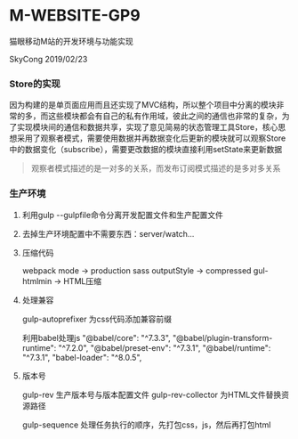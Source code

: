# M-WEBSITE-GP9
猫眼移动M站的开发环境与功能实现

SkyCong
2019/02/23


### Store的实现

因为构建的是单页面应用而且还实现了MVC结构，所以整个项目中分离的模块非常的多，而这些模块都会有自己的私有作用域，彼此之间的通信也非常的复杂，为了实现模块间的通信和数据共享，实现了意见简易的状态管理工具Store，核心思想采用了观察者模式，需要使用数据并再数据变化后更新的模块就可以观察Store中的数据变化（subscribe），需要更改数据的模块直接利用setState来更新数据

> 观察者模式描述的是一对多的关系，而发布订阅模式描述的是多对多关系


### 生产环境

1. 利用gulp --gulpfile命令分离开发配置文件和生产配置文件
2. 去掉生产环境配置中不需要东西：server/watch...
3. 压缩代码

    webpack mode -> production
    sass  outputStyle -> compressed 
    gul-htmlmin -> HTML压缩

4. 处理兼容

    gulp-autoprefixer 为css代码添加兼容前缀
    
    利用babel处理js
    "@babel/core": "^7.3.3",
    "@babel/plugin-transform-runtime": "^7.2.0",
    "@babel/preset-env": "^7.3.1",
    "@babel/runtime": "^7.3.1",
    "babel-loader": "^8.0.5",

5. 版本号

    gulp-rev 生产版本号与版本配置文件
    gulp-rev-collector 为HTML文件替换资源路径

    gulp-sequence 处理任务执行的顺序，先打包css，js，然后再打包html
